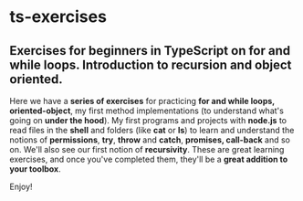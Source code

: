# ts-exercises

## Exercises for beginners in TypeScript on for and while loops. Introduction to recursion and object oriented.

Here we have a **series of exercises** for practicing **for and while loops, oriented-object**, my first method implementations (to understand what's going on **under the hood**). My first programs and projects with **node.js** to read files in the **shell** and folders (like **cat** or **ls**) to learn and understand the notions of **permissions**, **try**, **throw** and **catch**, **promises, call-back** and so on. We'll also see our first notion of **recursivity**.
These are great learning exercises, and once you've completed them, they'll be a **great addition to your toolbox**.

Enjoy!
